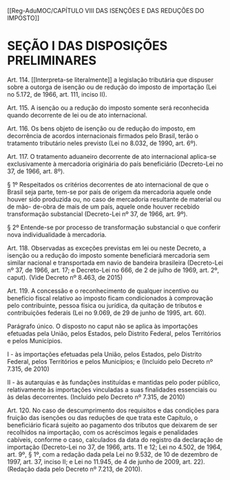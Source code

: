 

[[Reg-AduMOC/CAPÍTULO VIII DAS ISENÇÕES E DAS REDUÇÕES DO IMPOSTO]]

# SEÇÃO I DAS DISPOSIÇÕES PRELIMINARES
Art. 114. [[Interpreta-se literalmente]] a legislação tributária
que dispuser sobre a outorga de isenção ou de redução do
imposto de importação (Lei no 5.172, de 1966, art. 111, inciso
II).

Art. 115. A isenção ou a redução do imposto somente será
reconhecida quando decorrente de lei ou de ato
internacional.

Art. 116. Os bens objeto de isenção ou de redução do
imposto, em decorrência de acordos internacionais firmados
pelo Brasil, terão o tratamento tributário neles previsto (Lei
no 8.032, de 1990, art. 6º).

Art. 117. O tratamento aduaneiro decorrente de ato
internacional aplica-se exclusivamente à mercadoria
originária do país beneficiário (Decreto-Lei no 37, de 1966,
art. 8º).

§ 1º Respeitados os critérios decorrentes de ato
internacional de que o Brasil seja parte, tem-se por país de
origem da mercadoria aquele onde houver sido produzida
ou, no caso de mercadoria resultante de material ou de mão-
de-obra de mais de um país, aquele onde houver recebido
transformação substancial (Decreto-Lei nº 37, de 1966, art.
9º).

§ 2º Entende-se por processo de transformação substancial
o que conferir nova individualidade à mercadoria.

Art. 118. Observadas as exceções previstas em lei ou neste
Decreto, a isenção ou a redução do imposto somente
beneficiará mercadoria sem similar nacional e transportada
em navio de bandeira brasileira (Decreto-Lei nº 37, de 1966,
art. 17; e Decreto-Lei no 666, de 2 de julho de 1969, art. 2º,
caput). (Vide Decreto nº 8.463, de 2015)

Art. 119. A concessão e o reconhecimento de qualquer
incentivo ou benefício fiscal relativo ao imposto ficam
condicionados à comprovação pelo contribuinte, pessoa
física ou jurídica, da quitação de tributos e contribuições
federais (Lei no 9.069, de 29 de junho de 1995, art. 60).

Parágrafo único. O disposto no caput não se aplica às
importações efetuadas pela União, pelos Estados, pelo
Distrito Federal, pelos Territórios e pelos Municípios.

I - às importações efetuadas pela União, pelos Estados, pelo
Distrito Federal, pelos Territórios e pelos Municípios; e
(Incluído pelo Decreto nº 7.315, de 2010)

II - às autarquias e às fundações instituídas e mantidas pelo
poder público, relativamente às importações vinculadas a
suas finalidades essenciais ou às delas decorrentes. (Incluído
pelo Decreto nº 7.315, de 2010)

Art. 120. No caso de descumprimento dos requisitos e das
condições para fruição das isenções ou das reduções de que
trata este Capítulo, o beneficiário ficará sujeito ao
pagamento dos tributos que deixarem de ser recolhidos na
importação, com os acréscimos legais e penalidades
cabíveis, conforme o caso, calculados da data do registro da
declaração de importação (Decreto-Lei no 37, de 1966, arts.
11 e 12; Lei no 4.502, de 1964, art. 9º, § 1º, com a redação
dada pela Lei no 9.532, de 10 de dezembro de 1997, art. 37,
inciso II; e Lei no 11.945, de 4 de junho de 2009, art. 22).
(Redação dada pelo Decreto nº 7.213, de 2010).